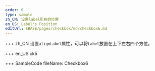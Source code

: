 ```yaml
---
order: 6
type: sample
zh_CN: 设置label所在的位置
en_US: Label's Position
editUrl: $BASE/pages/checkbox/md/checkbox6.md
---
```


+++ zh_CN
设置<Code>alignLabel</Code>属性，可以将<Code>Label</Code>放置在上下左右四个方位。

+++ en_US
ck5

+++ SampleCode
fileName: Checkbox6
